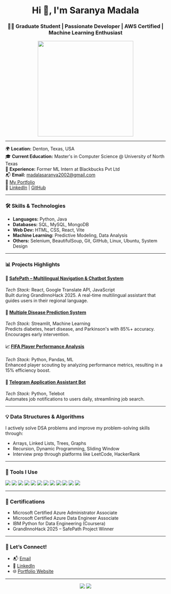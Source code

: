 <h1 align="center">Hi 👋, I'm Saranya Madala</h1>
<h3 align="center">👩‍💻 Graduate Student | Passionate Developer | AWS Certified | Machine Learning Enthusiast</h3>

<p align="center">
  <img src="https://media.giphy.com/media/qgQUggAC3Pfv687qPC/giphy.gif" width="300" />
</p>

---

🌍 **Location:** Denton, Texas, USA  
🎓 **Current Education:** Master's in Computer Science @ University of North Texas  
💼 **Experience:** Former ML Intern at Blackbucks Pvt Ltd  
📬 **Email:** [madalasaranya2002@gmail.com](mailto:madalasaranya2002@gmail.com)  
🔗 [My Portfolio](https://myportfolio0115-bw7embawv-saranya-madalas-projects.vercel.app/)  
🔗 [LinkedIn](https://www.linkedin.com/in/saranyamadala/) | [GitHub](https://github.com/SaranyaM15)

---

### 🛠️ Skills & Technologies

- **Languages:** Python, Java  
- **Databases:** SQL, MySQL, MongoDB  
- **Web Dev:** HTML, CSS, React, Vite  
- **Machine Learning:** Predictive Modeling, Data Analysis  
- **Others:** Selenium, BeautifulSoup, Git, GitHub, Linux, Ubuntu, System Design  

---

### 📊 Projects Highlights

#### 🚀 [SafePath – Multilingual Navigation & Chatbot System](https://github.com/SaranyaM15/SafePath)
*Tech Stack:* React, Google Translate API, JavaScript  
Built during GrandInnoHack 2025. A real-time multilingual assistant that guides users in their regional language.

#### 🧠 [Multiple Disease Prediction System](https://github.com/SaranyaM15/Disease-Predictor)
*Tech Stack:* Streamlit, Machine Learning  
Predicts diabetes, heart disease, and Parkinson's with 85%+ accuracy. Encourages early intervention.

#### 📈 [FIFA Player Performance Analysis](https://github.com/SaranyaM15/FIFA-Analysis)
*Tech Stack:* Python, Pandas, ML  
Enhanced player scouting by analyzing performance metrics, resulting in a 15% efficiency boost.

#### 🤖 [Telegram Application Assistant Bot](https://github.com/SaranyaM15/Telegram-Job-Bot)
*Tech Stack:* Python, Telebot  
Automates job notifications to users daily, streamlining job search.

---

### 💡 Data Structures & Algorithms

I actively solve DSA problems and improve my problem-solving skills through:
- Arrays, Linked Lists, Trees, Graphs  
- Recursion, Dynamic Programming, Sliding Window  
- Interview prep through platforms like LeetCode, HackerRank  

---

### 🧰 Tools I Use

<p align="left">
  <img src="https://img.shields.io/badge/Python-3776AB?style=for-the-badge&logo=python&logoColor=white" />
  <img src="https://img.shields.io/badge/Data%20Structures%20%26%20Algorithms-FFA500?style=for-the-badge" />
  <img src="https://img.shields.io/badge/AWS-232F3E?style=for-the-badge&logo=amazonaws&logoColor=white" />
  <img src="https://img.shields.io/badge/Web%20Development-61DAFB?style=for-the-badge&logo=react&logoColor=black" />
  <img src="https://img.shields.io/badge/System%20Design-0A66C2?style=for-the-badge" />
  <img src="https://img.shields.io/badge/Web%20Scraping-FF6F00?style=for-the-badge" />
  <img src="https://img.shields.io/badge/MySQL-00758F?style=for-the-badge&logo=mysql&logoColor=white" />
  <img src="https://img.shields.io/badge/MongoDB-4EA94B?style=for-the-badge&logo=mongodb&logoColor=white" />
  <img src="https://img.shields.io/badge/Git-F05032?style=for-the-badge&logo=git&logoColor=white" />
  <img src="https://img.shields.io/badge/GitHub-181717?style=for-the-badge&logo=github&logoColor=white" />
  <img src="https://img.shields.io/badge/Linux-FCC624?style=for-the-badge&logo=linux&logoColor=black" />
  <img src="https://img.shields.io/badge/Ubuntu-E95420?style=for-the-badge&logo=ubuntu&logoColor=white" />
</p>

---

### 📜 Certifications

- Microsoft Certified Azure Administrator Associate  
- Microsoft Certified Azure Data Engineer Associate  
- IBM Python for Data Engineering (Coursera)  
- GrandInnoHack 2025 – SafePath Project Winner  

---

### 📣 Let’s Connect!

- 📬 [Email](mailto:madalasaranya2002@gmail.com)  
- 💼 [LinkedIn](https://www.linkedin.com/in/saranyamadala/)  
- 🌐 [Portfolio Website](https://myportfolio0115-bw7embawv-saranya-madalas-projects.vercel.app/)

---

<p align="center">
  <img src="https://github-readme-stats.vercel.app/api?username=SaranyaM15&show_icons=true&theme=radical" />
  <img src="https://github-readme-stats.vercel.app/api/top-langs/?username=SaranyaM15&layout=compact&theme=radical" />
</p>


